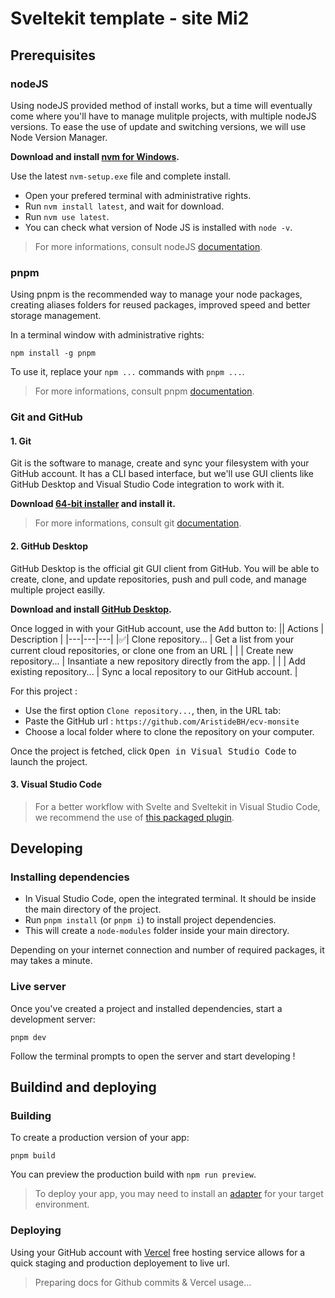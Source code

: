 # Sveltekit template - site Mi2


## Prerequisites

### nodeJS

Using nodeJS provided method of install works, but a time will eventually come where you'll have to manage mulitple projects, with multiple nodeJS versions.
To ease the use of update and switching versions, we will use Node Version Manager.

**Download and install [nvm for Windows](https://github.com/coreybutler/nvm-windows/releases).**

Use the latest `nvm-setup.exe` file and complete install.

- Open your prefered terminal with administrative rights.
- Run `nvm install latest`, and wait for download.
- Run `nvm use latest`.
- You can check what version of Node JS is installed with `node -v`.

> For more informations, consult nodeJS [documentation](https://nodejs.org/en/docs/).

### pnpm

Using pnpm is the recommended way to manage your node packages, creating aliases folders for reused packages, improved speed and better storage management.

In a terminal window with administrative rights:
```
npm install -g pnpm
```
To use it, replace your `npm ...` commands with `pnpm ...`.

> For more informations, consult pnpm [documentation](https://pnpm.io/pnpm-cli).


### Git and GitHub 

#### 1. Git

Git is the software to manage, create and sync your filesystem with your GitHub account. It has a CLI based interface, but we'll use GUI clients like GitHub Desktop and Visual Studio Code integration to work with it.

**Download [64-bit installer](https://git-scm.com/download/win) and install it.**

> For more informations, consult git [documentation](https://git-scm.com/docs).

#### 2. GitHub Desktop

GitHub Desktop is the official git GUI client from GitHub.
You will be able to create, clone, and update repositories, push and pull code, and manage multiple project easilly.

**Download and install [GitHub Desktop](https://desktop.github.com/).**

Once logged in with your GitHub account, use the <kbd>Add</kbd> button to:
|| Actions | Description |
|---|---|---|
|✅| Clone repository... | Get a list from your current cloud repositories, or clone one from an URL |
| | Create new repository... | Insantiate a new repository directly from the app. |
| | Add existing repository... | Sync a local repository to our GitHub account. |

For this project : 
- Use the first option `Clone repository...`, then, in the URL tab:
- Paste the GitHub url : `https://github.com/AristideBH/ecv-monsite`
- Choose a local folder where to clone the repository on your computer.

Once the project is fetched, click <kbd>Open in Visual Studio Code</kbd> to launch the project.

#### 3. Visual Studio Code

> For a better workflow with Svelte and Sveltekit in Visual Studio Code, we recommend the use of 
[this packaged plugin](https://marketplace.visualstudio.com/items?itemName=1YiB.svelte-bundle).

## Developing

### Installing dependencies

- In Visual Studio Code, open the integrated terminal. It should be inside the main directory of the project.
- Run `pnpm install` (or `pnpm i`) to install project dependencies. 
- This will create a `node-modules` folder inside your main directory.

Depending on your internet connection and number of required packages, it may takes a minute.


### Live server

Once you've created a project and installed dependencies, start a development server:

```
pnpm dev
```

Follow the terminal prompts to open the server and start developing !


## Buildind and deploying

### Building

To create a production version of your app:

```
pnpm build
```

You can preview the production build with `npm run preview`.

> To deploy your app, you may need to install an [adapter](https://kit.svelte.dev/docs/adapters) for your target environment.

### Deploying

Using your GitHub account with [Vercel](https://vercel.com/) free hosting service allows for a quick staging and production deployement to live url.

> Preparing docs for Github commits & Vercel usage...
